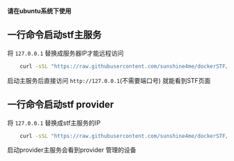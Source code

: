 **请在ubuntu系统下使用**

## 一行命令启动stf主服务

将 `127.0.0.1` 替换成服务器IP才能远程访问
```bash
    curl -sSL "https://raw.githubusercontent.com/sunshine4me/dockerSTF/master/ubuntu-app.sh" | sh -s 127.0.0.1
```

启动主服务后直接访问 `http://127.0.0.1`(不需要端口号) 就能看到STF页面


## 一行命令启动stf provider
将 `127.0.0.1` 替换成stf主服务的IP
```bash
    curl -sSL "https://raw.githubusercontent.com/sunshine4me/dockerSTF/master/ubuntu-provider.sh" | sh -s 127.0.0.1
```

启动provider主服务会看到provider 管理的设备